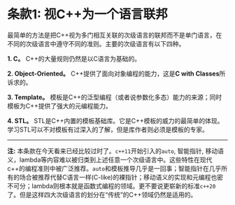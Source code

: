 # 条款1: 视C++为一个语言联邦

最简单的方法是把C++视为多门相互关联的次级语言的联邦而不是单门语言，在不同的次级语言中遵守不同的准则。主要的次级语言有以下四种。

**1. C。** C++的大量规则仍然是以C语言为基础的。

**2. Object-Oriented。** C++提供了面向对象编程的能力，这是**C with Classes**所诉求的。

**3. Template。** 模板是C++的泛型编程（或者说参数化多态）能力的来源；同时模板为C++提供了强大的元编程能力。

**4. STL。** STL是C++内置的模板基础库。它是C++模板的威力的最简单的体现。学习STL可以不对模板有过深入的了解，但是库作者则必须是模板的专家。

---

**注:** 本条款在今天看来已经比较过时了。`c++11`开始引入的`auto`, 智能指针, 移动语义，lambda等内容难以被归类到上述任意一个次级语言中。这些特性在现代c++的编程准则中被广泛推荐。`auto`和模板推导几乎是一回事；智能指针在几乎所有的场合被推荐代替C语言一样(C-like)的裸指针；移动语义的实现和元编程也密不可分；lambda则根本就是函数式编程的领域。更不要说更崭新的标准`c++20`了。但是这样四大次级语言的划分在“传统”的C++领域仍然是适用的。